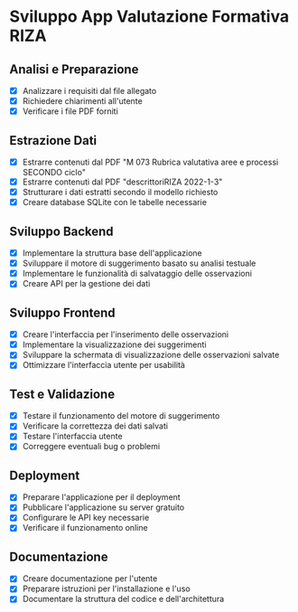 # Sviluppo App Valutazione Formativa RIZA

## Analisi e Preparazione
- [x] Analizzare i requisiti dal file allegato
- [x] Richiedere chiarimenti all'utente
- [x] Verificare i file PDF forniti

## Estrazione Dati
- [x] Estrarre contenuti dal PDF "M 073 Rubrica valutativa aree e processi SECONDO ciclo"
- [x] Estrarre contenuti dal PDF "descrittoriRIZA 2022-1-3"
- [x] Strutturare i dati estratti secondo il modello richiesto
- [x] Creare database SQLite con le tabelle necessarie

## Sviluppo Backend
- [x] Implementare la struttura base dell'applicazione
- [x] Sviluppare il motore di suggerimento basato su analisi testuale
- [x] Implementare le funzionalità di salvataggio delle osservazioni
- [x] Creare API per la gestione dei dati

## Sviluppo Frontend
- [x] Creare l'interfaccia per l'inserimento delle osservazioni
- [x] Implementare la visualizzazione dei suggerimenti
- [x] Sviluppare la schermata di visualizzazione delle osservazioni salvate
- [x] Ottimizzare l'interfaccia utente per usabilità

## Test e Validazione
- [x] Testare il funzionamento del motore di suggerimento
- [x] Verificare la correttezza dei dati salvati
- [x] Testare l'interfaccia utente
- [x] Correggere eventuali bug o problemi

## Deployment
- [x] Preparare l'applicazione per il deployment
- [x] Pubblicare l'applicazione su server gratuito
- [x] Configurare le API key necessarie
- [x] Verificare il funzionamento online

## Documentazione
- [x] Creare documentazione per l'utente
- [x] Preparare istruzioni per l'installazione e l'uso
- [x] Documentare la struttura del codice e dell'architettura
